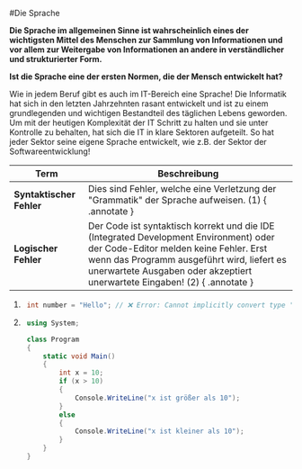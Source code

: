 #Die Sprache

**Die Sprache im allgemeinen Sinne ist wahrscheinlich eines der wichtigsten Mittel des Menschen zur Sammlung von Informationen und vor allem zur Weitergabe von Informationen an andere in verständlicher und strukturierter Form.**  

**Ist die Sprache eine der ersten Normen, die der Mensch entwickelt hat?**

Wie in jedem Beruf gibt es auch im IT-Bereich eine Sprache!
Die Informatik hat sich in den letzten Jahrzehnten rasant entwickelt und ist zu einem grundlegenden und wichtigen Bestandteil des täglichen Lebens geworden. 
Um mit der heutigen Komplexität der IT Schritt zu halten und sie unter Kontrolle zu behalten, hat sich die IT in klare Sektoren aufgeteilt. So hat jeder Sektor seine eigene Sprache entwickelt, wie z.B. der Sektor der Softwareentwicklung!

| Term                | Beschreibung |
|---------------------|-------------|
| **Syntaktischer Fehler** | Dies sind Fehler, welche eine Verletzung der "Grammatik" der Sprache aufweisen. (1) { .annotate } |
| **Logischer Fehler** | Der Code ist syntaktisch korrekt und die IDE (Integrated Development Environment) oder der Code-Editor melden keine Fehler. Erst wenn das Programm ausgeführt wird, liefert es unerwartete Ausgaben oder akzeptiert unerwartete Eingaben! (2) { .annotate }|




1. ```cs 
	int number = "Hello"; // ❌ Error: Cannot implicitly convert type 'string' to 'int'
   ```

2. ```cs
	using System;

	class Program
	{
	    static void Main()
	    {
	        int x = 10;
	        if (x > 10)
	        {
	            Console.WriteLine("x ist größer als 10");
	        }
	        else
	        {
	            Console.WriteLine("x ist kleiner als 10");
	        }
	    }
	}
 ```




 


